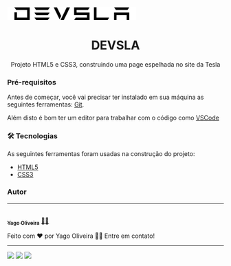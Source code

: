 <img src="/assets/images/logo.png">
<h1 align="center">DEVSLA</h1>

</h1>
<p align="center">Projeto HTML5 e CSS3, construindo uma page espelhada no site da Tesla</p>

### Pré-requisitos

Antes de começar, você vai precisar ter instalado em sua máquina as seguintes ferramentas: [Git](https://git-scm.com).

Além disto é bom ter um editor para trabalhar com o código como [VSCode](https://code.visualstudio.com/)

### 🛠 Tecnologias

As seguintes ferramentas foram usadas na construção do projeto:

- [HTML5](https://www.w3schools.com/html/)
- [CSS3](https://www.w3schools.com/css/)

### Autor
---

<a href="https://www.linkedin.com/in/yago-oliveira-b32856177/">
 <img style="border-radius: 50%;" src="https://avatars.githubusercontent.com/u/38442850?v=4" width="100px;" alt=""/>
 <br />
 <sub><b>Yago Oliveira</b></sub></a> <a href="https://www.linkedin.com/in/yago-oliveira-b32856177/" title="LinkedIn">👨‍💼</a>


Feito com ❤️ por Yago Oliveira 👋🏽 Entre em contato!

------------
<a href="https://api.whatsapp.com/send?phone=5521997977029"><img src="https://img.shields.io/badge/WhatsApp-25D366?style=for-the-badge&logo=whatsapp&logoColor=white"></a>
<a href="https://www.instagram.com/_yago.oc/"><img src="https://img.shields.io/badge/Instagram-E4405F?style=for-the-badge&logo=instagram&logoColor=white"></a>
<a href="https://yago.dev@outlook.com"><img src="https://img.shields.io/badge/Microsoft_Outlook-0078D4?style=for-the-badge&logo=microsoft-outlook&logoColor=white"></a>
